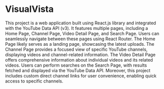 # VisualVista
This project is a web application built using React.js library and integrated with the YouTube Data API (v3). It features multiple pages, including a Home Page, Channel Page, Video Detail Page, and Search Page. Users can seamlessly navigate between these pages using React Router. The Home Page likely serves as a landing page, showcasing the latest uploads. The Channel Page provides a focused view of specific YouTube channels, displaying videos and channel-related information. The Video Detail Page offers comprehensive information about individual videos and its related videos. Users can perform searches on the Search Page, with results fetched and displayed via the YouTube Data API. Moreover, this project includes custom direct channel links for user convenience, enabling quick access to specific channels.
